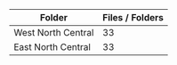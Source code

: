 | Folder             |   Files / Folders |
|--------------------|-------------------|
| West North Central |                33 |
| East North Central |                33 |